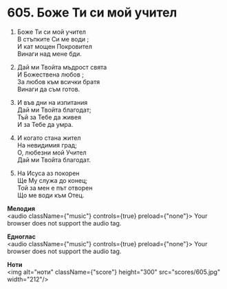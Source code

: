 # 605. Боже Ти си мой учител

1. Боже Ти си мой учител  
В стъпките Си ме води ;  
И кат мощен Покровител  
Винаги над мене бди.  

2. Дай ми Твойта мъдрост свята  
И Божествена любов ;  
За любов към всички братя  
Винаги да съм готов.  

3. И във дни на изпитания  
Дай ми Твойта благодат;  
Тъй за Тебе да живея  
И за Тебе да умра.  

4. И когато стана жител  
На невидимия град;  
О, любезни мой Учител  
Дай ми Твойта благодат.  

5. На Исуса аз покорен  
Ще Му служа до конец;  
Той за мен е път отворен  
Що ме води към Отец.

**Мелодия**  
<audio className={"music"} controls={true} preload={"none"}>
    <source src="mp3/605.mp3" type="audio/mpeg"/>
    Your browser does not support the audio tag.
</audio>

**Едноглас**  
<audio className={"music"} controls={true} preload={"none"}>
    <source src="transp/605.mp3" type="audio/mpeg"/>
    Your browser does not support the audio tag.
</audio>

**Ноти**  
<img alt="ноти" className={"score"} height="300" src="scores/605.jpg" width="212"/>
